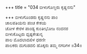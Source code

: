 +++
title = "034 ಬೀಳುಗೊಣ್ಡರು ಕೃಷ್ಣನನು"

+++
ಬೀಳುಗೊಂಡರು ಕೃಷ್ಣನನು ಪಾಂ  
ಚಾಲಪತಿಯನು ಪಂಚ ಕೇಕಯ  
ಚೋಳ ಕೇರಳ ಪಾಂಡ್ಯ ಕುಂತೀಭೋಜ ನಂದನರ   
ಬೀಳುಕೊಟ್ಟರು ಧೃಷ್ಟಕೇತುನೃ  
ಪಾಲ ಮೊದಲಾದಖಿಳ ಧರಣೀ  
ಪಾಲಕರು ದುಗುಡದಲಿ ಹೊಕ್ಕರು ತಮ್ಮ ನಗರಿಗಳ      ॥34॥
